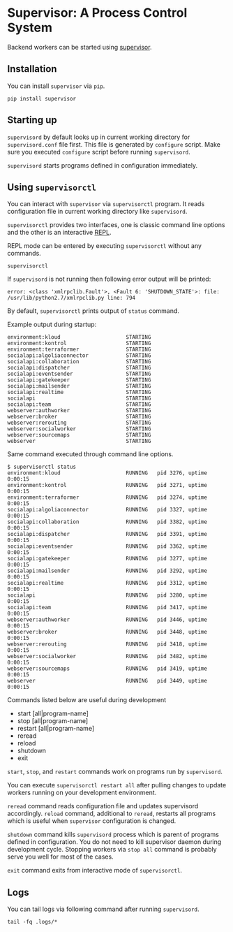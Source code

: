 # Supervisor: A Process Control System

Backend workers can be started using
[supervisor](http://supervisord.org).

## Installation

You can install `supervisor` via `pip`.

```shell
pip install supervisor
```

## Starting up

`supervisord` by default looks up in current working directory for
`supervisord.conf` file first.  This file is generated by `configure`
script.  Make sure you executed `configure` script before running
`supervisord`.

`supervisord` starts programs defined in configuration immediately.

## Using `supervisorctl`

You can interact with `supervisor` via `supervisorctl` program.  It
reads configuration file in current working directory like
`supervisord`.

`supervisorctl` provides two interfaces, one is classic command line
options and the other is an interactive
[REPL](https://en.wikipedia.org/wiki/Read–eval–print_loop).

REPL mode can be entered by executing `supervisorctl` without any
commands.

```shell
supervisorctl
```

If `supervisord` is not running then following error output will be
printed:

```
error: <class 'xmlrpclib.Fault'>, <Fault 6: 'SHUTDOWN_STATE'>: file: /usr/lib/python2.7/xmlrpclib.py line: 794
```

By default, `supervisorctl` prints output of `status` command.

Example output during startup:

```
environment:kloud                     STARTING
environment:kontrol                   STARTING
environment:terraformer               STARTING
socialapi:algoliaconnector            STARTING
socialapi:collaboration               STARTING
socialapi:dispatcher                  STARTING
socialapi:eventsender                 STARTING
socialapi:gatekeeper                  STARTING
socialapi:mailsender                  STARTING
socialapi:realtime                    STARTING
socialapi                             STARTING
socialapi:team                        STARTING
webserver:authworker                  STARTING
webserver:broker                      STARTING
webserver:rerouting                   STARTING
webserver:socialworker                STARTING
webserver:sourcemaps                  STARTING
webserver                             STARTING
```

Same command executed through command line options.

```
$ supervisorctl status
environment:kloud                     RUNNING   pid 3276, uptime 0:00:15
environment:kontrol                   RUNNING   pid 3271, uptime 0:00:15
environment:terraformer               RUNNING   pid 3274, uptime 0:00:15
socialapi:algoliaconnector            RUNNING   pid 3327, uptime 0:00:15
socialapi:collaboration               RUNNING   pid 3382, uptime 0:00:15
socialapi:dispatcher                  RUNNING   pid 3391, uptime 0:00:15
socialapi:eventsender                 RUNNING   pid 3362, uptime 0:00:15
socialapi:gatekeeper                  RUNNING   pid 3277, uptime 0:00:15
socialapi:mailsender                  RUNNING   pid 3292, uptime 0:00:15
socialapi:realtime                    RUNNING   pid 3312, uptime 0:00:15
socialapi                             RUNNING   pid 3280, uptime 0:00:15
socialapi:team                        RUNNING   pid 3417, uptime 0:00:15
webserver:authworker                  RUNNING   pid 3446, uptime 0:00:15
webserver:broker                      RUNNING   pid 3448, uptime 0:00:15
webserver:rerouting                   RUNNING   pid 3418, uptime 0:00:15
webserver:socialworker                RUNNING   pid 3482, uptime 0:00:15
webserver:sourcemaps                  RUNNING   pid 3419, uptime 0:00:15
webserver                             RUNNING   pid 3449, uptime 0:00:15
```

Commands listed below are useful during development

- start [all|program-name]
- stop [all|program-name]
- restart [all|program-name]
- reread
- reload
- shutdown
- exit

`start`, `stop`, and `restart` commands work on programs run by
`supervisord`.

You can execute `supervisorctl restart all` after pulling changes to
update workers running on your development environment.

`reread` command reads configuration file and updates supervisord
accordingly.  `reload` command, additional to `reread`, restarts all
programs which is useful when `supervisor` configuration is changed.

`shutdown` command kills `supervisord` process which is parent of
programs defined in configuration.  You do not need to kill supervisor
daemon during development cycle.  Stopping workers via `stop all`
command is probably serve you well for most of the cases.

`exit` command exits from interactive mode of `supervisorctl`.

## Logs

You can tail logs via following command after running `supervisord`.

```shell
tail -fq .logs/*
```
